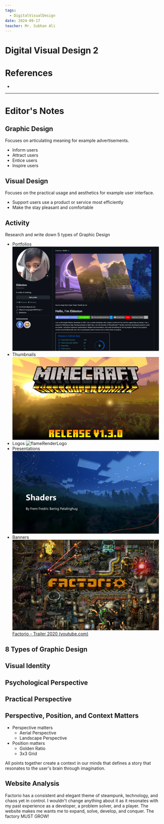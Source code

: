 ```yaml
---
tags:
  - DigitalVisualDesign
date: 2024-09-17
teacher: Mr. Subhan Ali
---
```

# Digital Visual Design 2
# References
- 
----------------------------------------------------------------
# Editor's Notes
## Graphic Design
Focuses on articulating meaning for example advertisements.
- Inform users
- Attract users
- Entice users
- Inspire users
## Visual Design
Focuses on the practical usage and aesthetics for example user interface.
- Support users use a product or service most efficiently
- Make the stay pleasant and comfortable
## Activity
Research and write down 5 types of Graphic Design
- Portfolios
![Pasted image 20240917102247](../../Media/Pasted%20image%2020240917102247.png)
- Thumbnails
![thumbnail](../../Media/thumbnail.png)
- Logos
![flameRenderLogo](../../Media/flameRenderLogo.gif)
- Presentations
![Pasted image 20240917102536](../../Media/Pasted%20image%2020240917102536.png)
- Banners
![Pasted image 20240917105519](../../Media/Pasted%20image%2020240917105519.png)
[Factorio - Trailer 2020 (youtube.com)](https://www.youtube.com/watch?v=J8SBp4SyvLc)
## 8 Types of Graphic Design

## Visual Identity

## Psychological Perspective

## Practical Perspective

## Perspective, Position, and Context Matters
- Perspective matters
	- Aerial Perspective
	- Landscape Perspective
- Position matters
	- Golden Ratio
	- 3x3 Grid

All points together create a context in our minds that defines a story that resonates to the user's brain through imagination.
## Website Analysis
Factorio has a consistent and elegant theme of steampunk, technology, and chaos yet in control. I wouldn't change anything about it as it resonates with my past experience as a developer, a problem solver, and a player. The website makes me wants me to expand, solve, develop, and conquer. The factory MUST GROW!